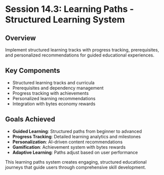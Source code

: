 # Session 14.3: Learning Paths - Structured Learning System

## Overview
Implement structured learning tracks with progress tracking, prerequisites, and personalized recommendations for guided educational experiences.

## Key Components
- Structured learning tracks and curricula
- Prerequisites and dependency management  
- Progress tracking with achievements
- Personalized learning recommendations
- Integration with bytes economy rewards

## Goals Achieved
- **Guided Learning**: Structured paths from beginner to advanced
- **Progress Tracking**: Detailed learning analytics and milestones
- **Personalization**: AI-driven content recommendations
- **Gamification**: Achievement system with bytes rewards
- **Adaptive Learning**: Paths adjust based on user performance

This learning paths system creates engaging, structured educational journeys that guide users through comprehensive skill development.